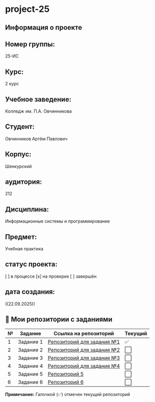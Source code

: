 # project-25

## Информация о проекте

## Номер группы:
 25-ИС

## Курс: 
2 курс  

## Учебное заведение:
 Колледж им. П.А. Овчинникова

 ## Студент:
 Овчинников Артём Павлович

## Корпус: 
Шенкурский

## аудитория:
212

## Дисциплина: 
Информационные системы и программирование

## Предмет: 
 Учебная практика

## статус проекта:
[ ] в процессе
[x] на проверке
[ ] завершён

## дата создания:
((22.09.2025))

## 📁 Мои репозитории с заданиями

| № | Задание | Ссылка на репозиторий | Текущий |
|---|---------|----------------------|---------|
| 1 | Задание 1 | [Репозиторий для задания №1](https://github.com/Art-021/project-25.git) | ✅ |
| 2 | Задание 2 | [Репозиторий для задания №2](https://github.com/Art-021/RPS-1.git) | ⬜ |
| 3 | Задание 3 | [Репозиторий для задания №3](https://github.com/Fram1se/task003.git) | ⬜ |
| 4 | Задание 4 | [Репозиторий для задания №4](https://github.com/Fram1se/task003.git) | ⬜ |
| 5 | Задание 5 | [Репозиторий 5](https://github.com/Fram1se/task005.git) | ⬜ |
| 6 | Задание 6 | [Репозиторий 6]() | ⬜ |

**Примечание:** Галочкой (✅) отмечен текущий репозиторий